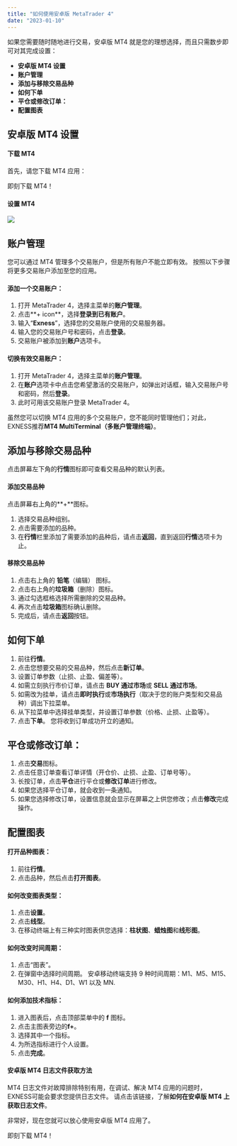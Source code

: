 ```yaml
---
title: "如何使用安卓版 MetaTrader 4"
date: "2023-01-10"
---
```


如果您需要随时随地进行交易，安卓版 MT4 就是您的理想选择，而且只需数步即可对其完成设置：

- **安卓版 MT4 设置**
- **账户管理**
- **添加与移除交易品种**
- **如何下单**
- **平仓或修改订单：**
- **配置图表**

## 安卓版 MT4 设置

#### 下载 MT4

首先，请您下载 MT4 应用：

即刻下载 MT4！

#### 设置 MT4

[![](https://get.exness.help/hc/article_attachments/7098345255186/CSVP_3522_How_to_use_the_MetaTrader_4_App_for_Android_Thumbnail_ZH.jpg)](https://haokan.baidu.com/v?vid=5063552562185079800)

## 账户管理

您可以通过 MT4 管理多个交易账户，但是所有账户不能立即有效。 按照以下步骤将更多交易账户添加至您的应用。

#### 添加一个交易账户：

1. 打开 MetaTrader 4，选择主菜单的**账户管理**。
2. 点击**+ icon**，选择**登录到已有账户**。
3. 输入“**Exness**”，选择您的交易账户使用的交易服务器。
4. 输入您的交易账户号和密码，点击**登录**。
5. 交易账户被添加到**账户**选项卡。

#### 切换有效交易账户：

1. 打开 MetaTrader 4，选择主菜单的**账户管理**。
2. 在**账户**选项卡中点击您希望激活的交易账户，如弹出对话框，输入交易账户号和密码，然后**登录**。
3. 此时可用该交易账户登录 MetaTrader 4。

虽然您可以切换 MT4 应用的多个交易账户，您不能同时管理他们；对此，EXNESS推荐**MT4 MultiTerminal（多账户管理终端）**。

## 添加与移除交易品种

点击屏幕左下角的**行情**图标即可查看交易品种的默认列表。

#### 添加交易品种

点击屏幕右上角的**+**图标。

1. 选择交易品种组别。
2. 点击需要添加的品种。
3. 在**行情**栏里添加了需要添加的品种后，请点击**返回**，直到返回**行情**选项卡为止。

#### 移除交易品种

1. 点击右上角的 **铅笔**（编辑） 图标。
2. 点击右上角的**垃圾箱**（删除）图标。
3. 通过勾选框格选择所需删除的交易品种。
4. 再次点击**垃圾箱**图标确认删除。
5. 完成后，请点击**返回**按钮。

## 如何下单

1. 前往**行情**。
2. 点击您想要交易的交易品种，然后点击**新订单**。
3. 设置订单参数（止损、止盈、偏差等）。
4. 如需立刻执行市价订单，请点击 **BUY 通过市场**或 **SELL 通过市场**。
5. 如需改为挂单，请点击**即时执行**或**市场执行**（取决于您的账户类型和交易品种）调出下拉菜单。
6. 从下拉菜单中选择挂单类型，并设置订单参数（价格、止损、止盈等）。
7. 点击**下单**。 您将收到订单成功开立的通知。

## 平仓或修改订单：

1. 点击**交易**图标。
2. 点击任意订单查看订单详情（开仓价、止损、止盈、订单号等）。
3. 长按订单，点击**平仓**进行平仓或**修改订单**进行修改。
4. 如果您选择平仓订单，就会收到一条通知。
5. 如果您选择修改订单，设置信息就会显示在屏幕之上供您修改；点击**修改**完成操作。

## 配置图表

#### 打开品种图表：

1. 前往**行情**。
2. 点击品种，然后点击**打开图表**。

#### 如何改变图表类型：

1. 点击**设置**。
2. 点击**线型**。
3. 在移动终端上有三种实时图表供您选择：**柱状图**、**蜡烛图**和**线形图**。

#### 如何改变时间周期：

1. 点击“图表”。
2. 在弹窗中选择时间周期。 安卓移动终端支持 9 种时间周期：M1、M5、M15、M30、H1、H4、D1、W1 以及 MN.

#### 如何添加技术指标：

1. 进入图表后，点击顶部菜单中的 **f** 图标。
2. 点击主图表旁边的**f+**。
3. 选择其中一个指标。
4. 为所选指标进行个人设置。
5. 点击**完成**。

#### 安卓版 MT4 日志文件获取方法

MT4 日志文件对故障排除特别有用，在调试、解决 MT4 应用的问题时，EXNESS可能会要求您提供日志文件。 请点击该链接，了解**如何在安卓版 MT4 上获取日志文件**。

非常好，现在您就可以放心使用安卓版 MT4 应用了。

即刻下载 MT4！
